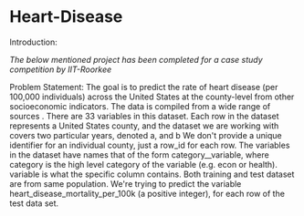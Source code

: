 # Heart-Disease

Introduction: 

*The below mentioned project has been completed for a case study competition by IIT-Roorkee*

Problem Statement:
The goal is to predict the rate of heart disease (per 100,000 individuals) across the United States at the county-level from other socioeconomic indicators. The data is compiled from a wide range of sources .
There are 33 variables in this dataset. Each row in the dataset represents a United States county, and the dataset we are working with covers two particular years, denoted a, and b We don't provide a unique identifier for an individual county, just a row_id for each row.
The variables in the dataset have names that of the form category__variable, where category is the high level category of the variable (e.g. econ or health). variable is what the specific column contains. Both training and test dataset are from same population. 
We're trying to predict the variable heart_disease_mortality_per_100k (a positive integer), for each row of the test data set.
